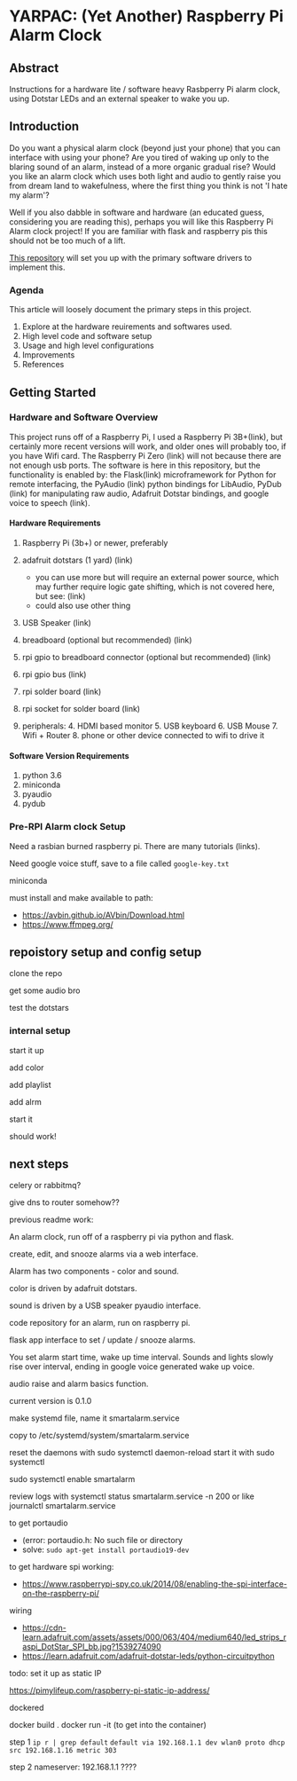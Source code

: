 # YARPAC: (Yet Another) Raspberry Pi Alarm Clock 

## Abstract

Instructions for a hardware lite / software heavy Rasbperry Pi alarm clock, using Dotstar LEDs and an external speaker
to wake you up. 

## Introduction

Do you want a physical alarm clock (beyond just your phone) that you can interface with using your phone? 
Are you tired of waking up only to the blaring sound of an alarm, instead of a more organic gradual rise? 
Would you like an alarm clock which uses both light and audio to gently raise you from dream land to wakefulness, 
where the first thing you think is not 'I hate my alarm'?

Well if you also dabble in software and hardware (an educated guess, considering you are reading this), perhaps
you will like this Raspberry Pi Alarm clock project! If you are familiar with flask and raspberry pis this should not
be too much of a lift. 

[This repository](https://github.com/follperson/smart-alarm-clock) will set you up with the primary software drivers 
to implement this. 

### Agenda 

This article will loosely document the primary steps in this project. 

1. Explore at the hardware reuirements and softwares used.
2. High level code and software setup
3. Usage and high level configurations
4. Improvements
5. References

## Getting Started

### Hardware and Software Overview

This project runs off of a Raspberry Pi, I used a Raspberry Pi 3B+(link), but certainly more recent versions will work, and
older ones will probably too, if you have Wifi card. 
The Raspberry Pi Zero (link) will not because there are not enough usb ports. The software is
here in this repository, but the functionality is enabled by: the Flask(link) microframework for Python for remote interfacing, the
PyAudio (link) python bindings for LibAudio, PyDub (link) for manipulating raw audio, Adafruit Dotstar bindings, and google voice to speech (link). 

#### Hardware Requirements

1. Raspberry Pi (3b+) or newer, preferably
1. adafruit dotstars (1 yard) (link) 
    - you can use more but will require an external power source, which may further require logic gate shifting, which is not covered here, but see: (link)
    - could also use other thing
2. USB Speaker (link)
2. breadboard (optional but recommended) (link)
2. rpi gpio to breadboard connector (optional but recommended) (link)
2. rpi gpio bus (link)
2. rpi solder board (link)
2. rpi socket for solder board (link)

4. peripherals: 
    4. HDMI based monitor
    5. USB keyboard
    6. USB Mouse
    7. Wifi + Router
    8. phone or other device connected to wifi to drive it
    
#### Software Version Requirements

1. python 3.6
2. miniconda
3. pyaudio
4. pydub


### Pre-RPI Alarm clock Setup

Need a rasbian burned raspberry pi. There are many tutorials (links).

Need google voice stuff, save to a file called `google-key.txt`

miniconda

must install and make available to path:

- https://avbin.github.io/AVbin/Download.html
- https://www.ffmpeg.org/

## repoistory setup and config setup

clone the repo

get some audio bro

test the dotstars


### internal setup

start it up

add color

add playlist

add alrm

start it

should work!

## next steps

celery or rabbitmq?

give dns to router somehow??


previous readme work:

An alarm clock, run off of a raspberry pi via python and flask.

create, edit, and snooze alarms via a web interface. 

Alarm has two components - color and sound. 

color is driven by adafruit dotstars.

sound is driven by a USB speaker pyaudio interface. 



code repository for an alarm, run on raspberry pi. 

flask app interface to set / update / snooze alarms. 

You set alarm start time, wake up time interval. Sounds and lights slowly rise over interval, ending in google voice generated wake up voice.

audio raise and alarm basics function. 
 
current version is 0.1.0




make systemd file, name it smartalarm.service

copy to /etc/systemd/system/smartalarm.service

reset the daemons with sudo systemctl daemon-reload
start it with sudo systemctl

sudo systemctl enable smartalarm

review logs with systemctl status smartalarm.service -n 200
or like journalctl smartalarm.service


to get portaudio 
- (error: portaudio.h: No such file or directory
- solve: `sudo apt-get install portaudio19-dev`

to get hardware spi working:
- https://www.raspberrypi-spy.co.uk/2014/08/enabling-the-spi-interface-on-the-raspberry-pi/

wiring
- https://cdn-learn.adafruit.com/assets/assets/000/063/404/medium640/led_strips_raspi_DotStar_SPI_bb.jpg?1539274090
- https://learn.adafruit.com/adafruit-dotstar-leds/python-circuitpython


todo:  set it up as static IP

https://pimylifeup.com/raspberry-pi-static-ip-address/

dockered

docker build .
docker run -it (to get into the container)

step 1
`ip r | grep default`
`default via 192.168.1.1 dev wlan0 proto dhcp src 192.168.1.16 metric 303`

step 2
nameserver: 192.168.1.1
????


